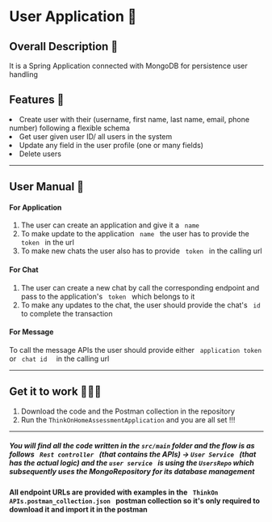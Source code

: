 <h1> User Application  👥</h1>

<h2> Overall Description 💬 </h3>
<p> It is a Spring Application connected with MongoDB for persistence user handling</p>

<h2> Features 🧾 </h2>
<li> Create user with their (username, first name, last name, email, phone number) following a flexible schema </li>
<li> Get user given user ID/ all users in the system </li>
<li> Update any field in the user profile (one or many fields) </li>
<li> Delete users </li>

 <hr>
<h2>User Manual 📓 </h2>

<h4> For Application </h4>
<ol>
  <li> The user can create an application and give it a <code> name </code>  </li>
  <li> To make update to the application <code> name </code> the user has to provide the <code> token </code> in the url   </li>
  <li> To make new chats the user also has to provide <code> token </code> in the calling url </li> 
</ol> 

<h4> For Chat </h4>
<ol>
  <li> The user can create a new chat by call the corresponding endpoint and pass to the application's <code> token </code> which belongs to it  </li>
  <li> To make any updates to the chat, the user should provide the chat's <code> id </code> to complete the transaction </li>
</ol> 

<h4> For Message </h4>
<p> To call the message APIs the user should provide either <code> application token </code> or <code> chat id  </code> in the calling url </p>
 
<hr>
<h2> Get it to work 🔧👨‍💻 </h2>
 <ol>
  <li> Download the code and the Postman collection in the repository</li>
  <li> Run the <code>ThinkOnHomeAssessmentApplication</code> and you are all set !!!</li>
 </ol>
 <hr>
 <h5> You will find all the code written in the <code>src/main</code> folder and the flow is as follows <code> Rest controller </code> (that contains the APIs) -> <code>User Service </code> (that has the actual logic) and the <code>user service </code> is using the <code>UsersRepo</code> which subsequently uses the MongoRepository for its database management  </h5>
<h4> All endpoint URLs are provided with examples in the <code> ThinkOn APIs.postman_collection.json </code>  postman collection so it's only required to download it and import it in the postman </h4>
